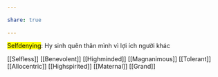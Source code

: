 ---  
share: true  
---  
<mark class="hltr-celeste">Selfdenying</mark>: Hy sinh quên thân mình vì lợi ích người khác  
[[Selfless]] [[Benevolent]] [[Highminded]] [[Magnanimous]] [[Tolerant]] [[Allocentric]] [[Highspirited]] [[Maternal]] [[Grand]]